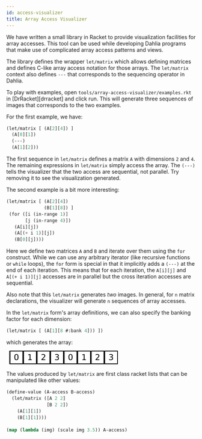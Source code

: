 ```yaml
---
id: access-visualizer
title: Array Access Visualizer
---
```


We have written a small library in Racket to provide visualization facilities
for array accesses. This tool can be used while developing Dahlia programs
that make use of complicated array access patterns and views.

The library defines the wrapper `let/matrix` which allows defining matrices
and defines C-like array access notation for those arrays. The `let/matrix`
context also defines `---` that corresponds to the sequencing operator in
Dahlia.

To play with examples, open `tools/array-access-visualizer/examples.rkt`
in [DrRacket][drracket] and click run. This will generate three sequences of
images that corresponds to the two examples.

For the first example, we have:

```lisp
(let/matrix [ (A[2][4]) ]
  (A[0][1])
  (---)
  (A[1][2]))
```

The first sequence in `let/matrix` defines a matrix `A` with dimensions `2` and
`4`. The remaining expressions in `let/matrix` simply access the array. The
`(---)` tells the visualizer that the two access are sequential, not parallel.
Try removing it to see the visualization generated.

The second example is a bit more interesting:

```lisp
(let/matrix [ (A[2][4])
              (B[1][8]) ]
 (for ([i (in-range 1)]
       [j (in-range 4)])
   (A[i][j])
   (A[(+ i 1)][j])
   (B[0][j])))
```

Here we define two matrices `A` and `B` and iterate over them using the `for`
construct. While we can use any arbitrary iterator (like recursive functions or
`while` loops), the `for` form is special in that it implicitly adds a `(---)`
at the end of each iteration. This means that for each iteration, the `A[i][j]`
and `A[(+ i 1)][j]` accesses are in parallel but the cross iteration accesses
are sequential.

Also note that this `let/matrix` generates *two* images. In general, for
`n` matrix declarations, the visualizer will generate `n` sequences of array
accesses.

In the `let/matrix` form's array definitions, we can also specify the banking
factor for each dimension:

```lisp
(let/matrix [ (A[1][8 #:bank 4])) ])
```

which generates the array:

![1 dimensional banked array](assets/banked-1d.png)

The values produced by `let/matrix` are first class racket lists that can be
manipulated like other values:

```lisp
(define-value (A-access B-access)
  (let/matrix ([A 2 2]
               [B 2 2])
    (A[1][1])
    (B[1][1])))

(map (lambda (img) (scale img 3.5)) A-access)
```
